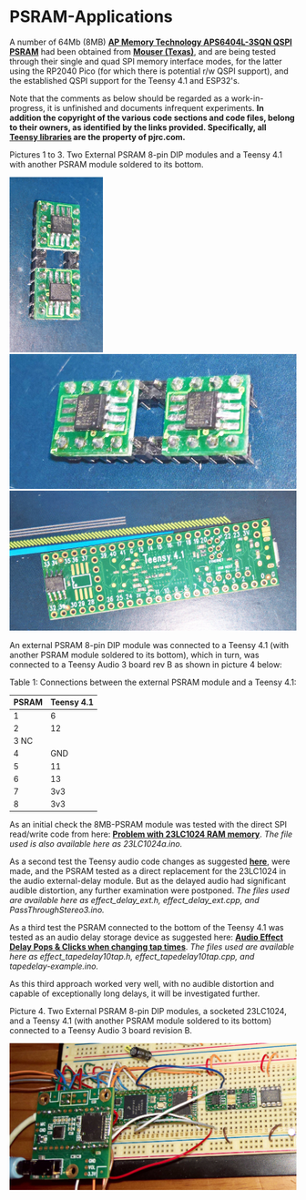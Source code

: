 # PSRAM-Applications
A number of 64Mb (8MB) [**AP Memory Technology APS6404L-3SQN QSPI PSRAM**](https://www.mouser.com/ProductDetail/AP-Memory/APS6404L-3SQN-SN?qs=IS%252B4QmGtzzqCot9%252BeIJwKw%3D%3D) had been obtained from [**Mouser (Texas)**](https://www.mouser.com/), and are being tested through their single and quad SPI memory interface modes, for the latter using the RP2040 Pico (for which there is potential r/w QSPI support), and the established QSPI support for the Teensy 4.1 and ESP32's. 

Note that the comments as below should be regarded as a work-in-progress, it is unfinished and documents infrequent experiments. **In addition the copyright of the various code sections and code files, belong to their owners, as identified by the links provided. Specifically, all [Teensy libraries](https://www.pjrc.com/teensy/) are the property of pjrc.com.**

Pictures 1 to 3. Two External PSRAM 8-pin DIP modules and a Teensy 4.1 with another PSRAM module soldered to its bottom.

<p align="left">
<img src="images/AP-psram7.jpg" width="164" />  
<img src="images/AP-psram8.jpg" width="650" /> 
<img src="images/Teensy41-psram1.jpg" width="817" />  
<br>
  
An external PSRAM 8-pin DIP module was connected to a Teensy 4.1 (with another PSRAM module soldered to its bottom), which in turn, was connected to a Teensy Audio 3 board rev B as shown in picture 4 below:
  
Table 1: Connections between the external PSRAM module and a Teensy 4.1: 

| PSRAM  | Teensy 4.1 | 
|:-------|:-----------|
| 1      | 6          |
| 2      | 12         | 
| 3  NC  |	     	    | 
| 4      | GND        | 
| 5      | 11         | 
| 6      | 13         |
| 7      | 3v3        | 
| 8      | 3v3        | 
  
As an initial check the 8MB-PSRAM module was tested with the direct SPI read/write code from here: [**Problem with 23LC1024 RAM memory**](https://forum.pjrc.com/threads/36563-Problem-with-23LC1024-RAM-memory). *The file used is also available here as 23LC1024a.ino.*
  
As a second test the Teensy audio code changes as suggested [**here**](https://forum.pjrc.com/threads/29276-Limits-of-delay-effect-in-audio-library/page5), were made, and the PSRAM tested as a direct replacement for the 23LC1024 in the audio external-delay module. But as the delayed audio had significant audible distortion,  any further examination were postponed. *The files used are available here as effect_delay_ext.h, effect_delay_ext.cpp, and PassThroughStereo3.ino.*
  
As a third test the PSRAM connected to the bottom of the Teensy 4.1 was tested as an audio delay storage device as suggested here: [**Audio Effect Delay Pops & Clicks when changing tap times**](https://forum.pjrc.com/threads/62739-Audio-Effect-Delay-Pops-amp-Clicks-when-changing-tap-times). *The files used are available here as effect_tapedelay10tap.h, effect_tapedelay10tap.cpp, and tapedelay-example.ino.*
  
As this third approach worked very well, with no audible distortion and capable of exceptionally long delays, it will be investigated further.

Picture 4. Two External PSRAM 8-pin DIP modules, a socketed 23LC1024, and a Teensy 4.1 (with another PSRAM module soldered to its bottom) connected to a Teensy Audio 3 board revision B.
  
<p align="left">
<img src="images/setup-teensy41-audio3.jpg" width="550" />  
<br>
  

